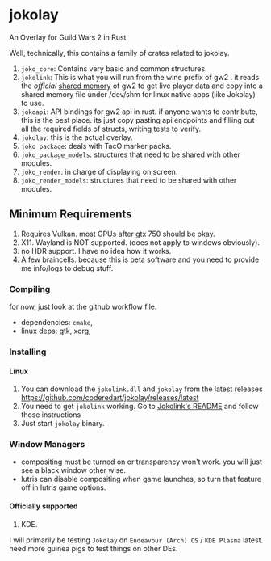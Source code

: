 # jokolay
An Overlay for Guild Wars 2 in Rust

Well, technically, this contains a family of crates related to jokolay.

1. `joko_core`: Contains very basic and common structures.
2. `jokolink`: This is what you will run from the wine prefix of gw2 . it reads the *official* [shared memory](https://wiki.guildwars2.com/wiki/API:MumbleLink) of gw2 to get live player data and copy into a shared memory file under /dev/shm for linux native apps (like Jokolay) to use.
3. `jokoapi`: API bindings for gw2 api in rust. if anyone wants to contribute, this is the best place. its just copy pasting api endpoints and filling out all the required fields of structs, writing tests to verify.
4. `jokolay`: this is the actual overlay.    
5. `joko_package`: deals with TacO marker packs.
6. `joko_package_models`: structures that need to be shared with other modules.
7. `joko_render`: in charge of displaying on screen.
8. `joko_render_models`: structures that need to be shared with other modules.
      
## Minimum Requirements
1. Requires Vulkan. most GPUs after gtx 750 should be okay.
2. X11. Wayland is NOT supported. (does not apply to windows obviously).
3. no HDR support. I have no idea how it works.
4. A few braincells. because this is beta software and you need to provide me info/logs to debug stuff.

### Compiling
for now, just look at the github workflow file.
- dependencies: `cmake`, 
- linux deps: gtk, xorg, 

### Installing
#### Linux

1. You can download the `jokolink.dll` and `jokolay` from the latest releases https://github.com/coderedart/jokolay/releases/latest
2. You need to get `jokolink` working. Go to [Jokolink's README](crates/jokolink/README.md) and follow those instructions
3. Just start `jokolay` binary. 

### Window Managers
- compositing must be turned on or transparency won't work. you will just see a black window other wise. 
- lutris can disable compositing when game launches, so turn that feature off in lutris game options. 

#### Officially supported
1. KDE.

I will primarily be testing `Jokolay` on `Endeavour (Arch) OS` / `KDE Plasma` latest. need more guinea pigs to test things on other DEs. 


